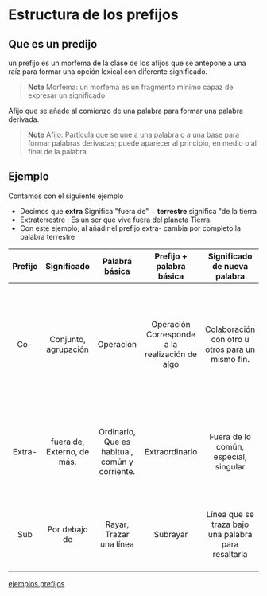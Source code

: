 # Estructura de los prefijos



## Que es un predijo

un prefijo es un morfema de la clase de los afijos que se antepone a una raíz para formar una opción lexical con diferente significado.

> **Note** Morfema: un morfema es un fragmento mínimo capaz de expresar un significado

Afijo que se añade al comienzo de una palabra para formar una palabra derivada.

> **Note** Afijo: Partícula que se une a una palabra o a una base para formar palabras derivadas; puede aparecer al principio, en medio o al final de la palabra.


## Ejemplo 

Contamos con el siguiente ejemplo

* Decimos que **extra**  Significa "fuera de" + **terrestre** significa "de  la tierra
*  Extraterrestre : Es un ser que vive fuera del planeta Tierra.
* Con este ejemplo,  al añadir el prefijo extra- cambia por completo la palabra terrestre 


| Prefijo | Significado | Palabra básica | Prefijo + palabra básica | Significado de nueva palabra | Frases |
| :-: | :-: | :-: | :-: | :-: | :-: | 
| Co- | Conjunto, agrupación | Operación |Operación Corresponde a la realización de algo |  Colaboración con otro u otros para un mismo fin. | * Las operaciones en la calculadora son más confiables. <br> * Se realizó una cooperación internacional contra el hambre. |
| Extra-| fuera de, Externo, de más.| Ordinario, Que es habitual, común y corriente. | Extraordinario | Fuera de lo común, especial, singular | * Tiene una forma ordinaria de vestirse <br> * El evento estuvo extraordinario, fue el mejor de mi vida. |
| Sub | Por debajo de | Rayar, Trazar una línea | Subrayar | Línea que se traza bajo una palabra para resaltarla | * El niño intenta rayar las paredes <br> * El maestro pidió subrayar las frases más importantes |


[ejemplos prefijos](https://structureword.blogspot.com/p/familia.html)
